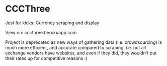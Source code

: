 # CCCThree
Just for kicks: Currency scraping and display

View on: cccthree.herokuapp.com

Project is deprecated as new ways of gathering data (i.e. crowdsourcing) is much more efficient, and accurate compared to scraping. i.e. not all exchange vendors have websites, and even if they did, they wouldn't put their rates up for competitive reasons :)
